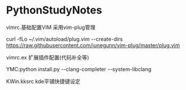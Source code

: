 # PythonStudyNotes

vimrc.基础配置VIM 采用vim-plug管理

curl -fLo ~/.vim/autoload/plug.vim --create-dirs \
    https://raw.githubusercontent.com/junegunn/vim-plug/master/plug.vim

vimrc.ex 扩展插件配置(代码补全等)

YMC:python install.py --clang-completer --system-libclang

KWin.kksrc kde平铺快捷键设定

